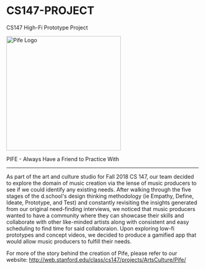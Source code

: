 # CS147-PROJECT
CS147 High-Fi Prototype Project

<img src="https://user-images.githubusercontent.com/32311654/49608589-e1269400-f94d-11e8-82fd-e23477eb7a8f.png" alt="Pife Logo" width="300" height="300">

PIFE - Always Have a Friend to Practice With
______________________________________
As part of the art and culture studio for Fall 2018 CS 147, our team decided to explore the domain of music creation via the 
lense of music producers to see if we could identify any existing needs. After walking through the five stages of the d.school's 
design thinking methodology (ie Empathy, Define, Ideate, Prototype, and Test) and constantly revisiting the insights generated from 
our original need-finding interviews, we noticed that music producers wanted to have a community where they can showcase their skills 
and collaborate with other like-minded artists along with consistent and easy scheduling to find time for said collaboraion. Upon 
exploring low-fi prototypes and concept videos, we decided to produce a gamified app that would allow music producers to fulfill 
their needs. 

For more of the story behind the creation of Pife, please refer to our website: http://web.stanford.edu/class/cs147/projects/ArtsCulture/Pife/
